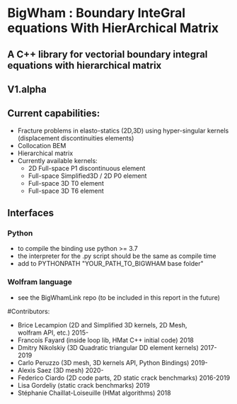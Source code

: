 #  BigWham : Boundary InteGral equations With HierArchical Matrix


## A C++ library for vectorial boundary integral equations with hierarchical matrix


## V1.alpha

## Current capabilities:

- Fracture problems in elasto-statics (2D,3D) using hyper-singular kernels (displacement discontinuities elements)
- Collocation BEM
- Hierarchical matrix
- Currently available kernels:
    + 2D Full-space P1 discontinuous element
    + Full-space Simplified3D / 2D  P0 element
    + Full-space 3D T0 element
    + Full-space 3D T6 element

## Interfaces
### Python
-  to compile the binding use python >= 3.7
-  the interpreter for the .py script should be the same as compile time
-  add to PYTHONPATH  "YOUR_PATH_TO_BIGWHAM base folder"
### Wolfram language
- see the BigWhamLink repo (to be included in this report in the future)

#Contributors:
- Brice Lecampion (2D and Simplified 3D kernels, 2D Mesh,  
  wolfram API, etc.)  2015-
- Francois Fayard  (inside loop lib, HMat C++ initial code) 2018
- Dmitry Nikolskiy (3D Quadratic triangular DD element kernels) 2017-2019
- Carlo Peruzzo (3D mesh, 3D kernels API, Python Bindings) 2019-
- Alexis Saez (3D mesh) 2020-
- Federico Ciardo (2D code parts, 2D static crack benchmarks) 2016-2019
- Lisa Gordeliy (static crack benchmarks)  2019
- Stéphanie Chaillat-Loiseuille (HMat algorithms) 2018

